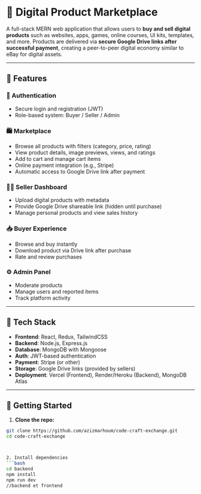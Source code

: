 # 🛒 Digital Product Marketplace

A full-stack MERN web application that allows users to **buy and sell digital products** such as websites, apps, games, online courses, UI kits, templates, and more. Products are delivered via **secure Google Drive links after successful payment**, creating a peer-to-peer digital economy similar to eBay for digital assets.

---

## 🌟 Features

### 🔐 Authentication
- Secure login and registration (JWT)
- Role-based system: Buyer / Seller / Admin

### 🛍️ Marketplace
- Browse all products with filters (category, price, rating)
- View product details, image previews, views, and ratings
- Add to cart and manage cart items
- Online payment integration (e.g., Stripe)
- Automatic access to Google Drive link after payment

### 🧑‍💻 Seller Dashboard
- Upload digital products with metadata
- Provide Google Drive shareable link (hidden until purchase)
- Manage personal products and view sales history

### 📥 Buyer Experience
- Browse and buy instantly
- Download product via Drive link after purchase
- Rate and review purchases

### ⚙️ Admin Panel
- Moderate products
- Manage users and reported items
- Track platform activity


---

## 🧰 Tech Stack

- **Frontend**: React, Redux, TailwindCSS
- **Backend**: Node.js, Express.js
- **Database**: MongoDB with Mongoose
- **Auth**: JWT-based authentication
- **Payment**: Stripe (or other)
- **Storage**: Google Drive links (provided by sellers)
- **Deployment**: Vercel (Frontend), Render/Heroku (Backend), MongoDB Atlas

---

## 🚀 Getting Started

1. **Clone the repo:**

```bash
git clone https://github.com/azizmarhoum/code-craft-exchange.git
cd code-craft-exchange



2. Install dependencies
```bash
cd backend
npm install
npm run dev
//backend et frontend

